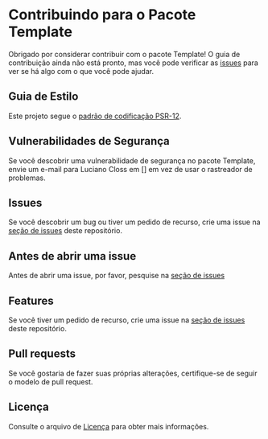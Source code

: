 # Contribuindo para o Pacote Template

Obrigado por considerar contribuir com o pacote Template! O guia de contribuição ainda não está pronto, mas você pode verificar as [issues](https://github.com/lcloss/template/issues)
para ver se há algo com o que você pode ajudar.

## Guia de Estilo

Este projeto segue o [padrão de codificação PSR-12](https://www.php-fig.org/psr/psr-12/).

## Vulnerabilidades de Segurança

Se você descobrir uma vulnerabilidade de segurança no pacote Template, envie um e-mail para Luciano Closs em []
em vez de usar o rastreador de problemas.

## Issues

Se você descobrir um bug ou tiver um pedido de recurso, crie uma issue na [seção de issues](https://github.com/lcloss/template/issues)
deste repositório.

## Antes de abrir uma issue

Antes de abrir uma issue, por favor, pesquise na [seção de issues](https://github.com/lcloss/template/issues)

## Features

Se você tiver um pedido de recurso, crie uma issue na [seção de issues](https://github.com/lcloss/template/issues)
deste repositório.

## Pull requests

Se você gostaria de fazer suas próprias alterações, certifique-se de seguir o modelo de pull request.

## Licença

Consulte o arquivo de [Licença](LICENSE-pt.md) para obter mais informações.
